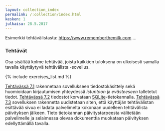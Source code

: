 ```yaml
---
layout: collection_index
permalink: /:collection/index.html
kesken: 1
julkaisu: 28.5.2017
---
```



Esimerkki tehtävälistasta: <https://www.rememberthemilk.com> ...

### Tehtävät

Osa sisältää kolme tehtävää, joista kaikkien tuloksena on ulkoisesti samalla tavalla käyttäytyvä tehtävälista -sovellus.

{% include exercises_list.md %}

[Tehtävässä 7.1](tehtava71) rakennetaan sovellukseen tiedostokäsittely sekä huomioidaan kirjautumisen yhteydessä *istuntoon* ja *evästeeseen* talletetut tiedot. [Tehtävässä 7.2](tehtava72) tiedostot korvataan [SQLite](https://www.sqlite.org)-tietokannalla. [Tehtävässä 7.3](tehtava73) sovelluksen rakennetta uudistetaan siten, että käyttäjän tehtävälistan esittävää sivua ei ladata  palvelimelta kokonaan uudelleen tehtävälista päivityksen jälkeen. Tieto tietokannan päivitystarpeesta välitetään palvelimelle ja 
selaimessa olevaa dokumenttia muokataan päivityksen edellyttämällä tavalla.

 